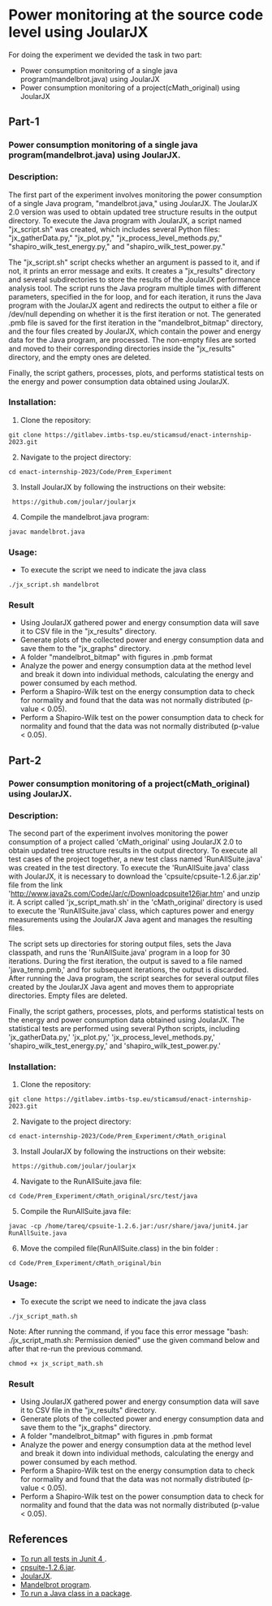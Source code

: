 # Power monitoring at the source code level using JoularJX

For doing the experiment we devided the task in two part:
- Power consumption monitoring of a single java program(mandelbrot.java) using JoularJX
- Power consumption monitoring of a project(cMath_original) using JoularJX

## Part-1

### Power consumption monitoring of a single java program(mandelbrot.java) using JoularJX.

### Description:

The first part of the experiment involves monitoring the power consumption of a single Java program, "mandelbrot.java," using JoularJX. The JoularJX 2.0 version was used to obtain updated tree structure results in the output directory. To execute the Java program with JoularJX, a script named "jx_script.sh" was created, which includes several Python files: "jx_gatherData.py," "jx_plot.py," "jx_process_level_methods.py," "shapiro_wilk_test_energy.py," and "shapiro_wilk_test_power.py."

The "jx_script.sh" script checks whether an argument is passed to it, and if not, it prints an error message and exits. It creates a "jx_results" directory and several subdirectories to store the results of the JoularJX performance analysis tool. The script runs the Java program multiple times with different parameters, specified in the for loop, and for each iteration, it runs the Java program with the JoularJX agent and redirects the output to either a file or /dev/null depending on whether it is the first iteration or not. The generated .pmb file is saved for the first iteration in the "mandelbrot_bitmap" directory, and the four files created by JoularJX, which contain the power and energy data for the Java program, are processed. The non-empty files are sorted and moved to their corresponding directories inside the "jx_results" directory, and the empty ones are deleted.

Finally, the script gathers, processes, plots, and performs statistical tests on the energy and power consumption data obtained using JoularJX.

### Installation:

1. Clone the repository: 
```
git clone https://gitlabev.imtbs-tsp.eu/sticamsud/enact-internship-2023.git
```
2. Navigate to the project directory: 
```
cd enact-internship-2023/Code/Prem_Experiment
```
3. Install JoularJX by following the instructions on their website:
```
 https://github.com/joular/joularjx
```
4. Compile the mandelbrot.java program: 

```
javac mandelbrot.java
```

### Usage:

- To execute the script we need to indicate the java class
```
./jx_script.sh mandelbrot
```

### Result

- Using JoularJX gathered power and energy consumption data  will save it to CSV file in the "jx_results" directory.
- Generate plots of the collected power and energy consumption data and save them to the "jx_graphs" directory.
- A folder "mandelbrot_bitmap" with figures in .pmb format
-  Analyze the power and energy consumption data at the method level and break it down into individual methods, calculating the energy and power consumed by each method.
- Perform a Shapiro-Wilk test on the energy consumption data to check for normality and found that the data was not normally distributed (p-value < 0.05).
- Perform a Shapiro-Wilk test on the power consumption data to check for normality and found that the data was not normally distributed (p-value < 0.05).


## Part-2

### Power consumption monitoring of a project(cMath_original) using JoularJX.

### Description:

The second part of the experiment involves monitoring the power consumption of a project called 'cMath_original' using JoularJX 2.0 to obtain updated tree structure results in the output directory. To execute all test cases of the project together, a new test class named 'RunAllSuite.java' was created in the test directory. To execute the 'RunAllSuite.java' class with JoularJX, it is necessary to download the 'cpsuite/cpsuite-1.2.6.jar.zip' file from the link 'http://www.java2s.com/Code/Jar/c/Downloadcpsuite126jar.htm' and unzip it. A script called 'jx_script_math.sh' in the 'cMath_original' directory is used to execute the 'RunAllSuite.java' class, which captures power and energy measurements using the JoularJX Java agent and manages the resulting files.

The script sets up directories for storing output files, sets the Java classpath, and runs the 'RunAllSuite.java' program in a loop for 30 iterations. During the first iteration, the output is saved to a file named 'java_temp.pmb,' and for subsequent iterations, the output is discarded. After running the Java program, the script searches for several output files created by the JoularJX Java agent and moves them to appropriate directories. Empty files are deleted.

Finally, the script gathers, processes, plots, and performs statistical tests on the energy and power consumption data obtained using JoularJX. The statistical tests are performed using several Python scripts, including 'jx_gatherData.py,' 'jx_plot.py,' 'jx_process_level_methods.py,' 'shapiro_wilk_test_energy.py,' and 'shapiro_wilk_test_power.py.'



### Installation:

1. Clone the repository: 

```
git clone https://gitlabev.imtbs-tsp.eu/sticamsud/enact-internship-2023.git
```

2. Navigate to the project directory: 

```
cd enact-internship-2023/Code/Prem_Experiment/cMath_original
```

3. Install JoularJX by following the instructions on their website:

```
 https://github.com/joular/joularjx
```

4. Navigate to the RunAllSuite.java file:

```
cd Code/Prem_Experiment/cMath_original/src/test/java
```

5. Compile the RunAllSuite.java file: 

```
javac -cp /home/tareq/cpsuite-1.2.6.jar:/usr/share/java/junit4.jar RunAllSuite.java
```

6. Move the compiled file(RunAllSuite.class) in the bin folder :

```
cd Code/Prem_Experiment/cMath_original/bin
```

### Usage:

- To execute the script we need to indicate the java class

```
./jx_script_math.sh 
```

Note: After running the command, if you face this error message "bash: ./jx_script_math.sh: Permission denied" use the given command below and after that re-run the previous command.

```
chmod +x jx_script_math.sh
```
### Result

- Using JoularJX gathered power and energy consumption data  will save it to CSV file in the "jx_results" directory.
- Generate plots of the collected power and energy consumption data and save them to the "jx_graphs" directory.
- A folder "mandelbrot_bitmap" with figures in .pmb format
-  Analyze the power and energy consumption data at the method level and break it down into individual methods, calculating the energy and power consumed by each method.
- Perform a Shapiro-Wilk test on the energy consumption data to check for normality and found that the data was not normally distributed (p-value < 0.05).
- Perform a Shapiro-Wilk test on the power consumption data to check for normality and found that the data was not normally distributed (p-value < 0.05).



## References

- [To run all tests in Junit 4 ](https://stackoverflow.com/questions/2255046/run-all-tests-in-junit-4).
- [cpsuite-1.2.6.jar](http://www.java2s.com/Code/Jar/c/Downloadcpsuite126jar.htm).
- [JoularJX](https://github.com/joular/joularjx).
- [Mandelbrot program](https://en.wikipedia.org/wiki/Mandelbrot_set).
- [To run a Java class in a package](https://stackoverflow.com/questions/11032590/how-do-i-run-a-java-class-in-a-package).




